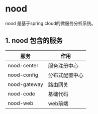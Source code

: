 # nood
nood 是基于spring cloud的微服务分析系统。

## 1. nood 包含的服务
|     服务         |  作用          | 
| --------------- |----------------|
|nood-center      | 服务注册中心     | 
|nood-config      | 分布式配置中心    | 
|nood-gateway     | 路由网关         |
|nood-code        | 基础代码         |
|nood-web         | web前端          |









